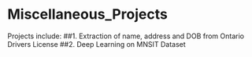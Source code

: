# Miscellaneous_Projects

Projects include:
##1. Extraction of name, address and DOB from Ontario Drivers License
##2. Deep Learning on MNSIT Dataset
